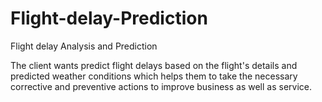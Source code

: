 # Flight-delay-Prediction
Flight delay Analysis and Prediction

The client wants predict flight delays based on the flight's details and predicted weather conditions which helps them to take the necessary corrective and preventive actions to improve business as well as service.
